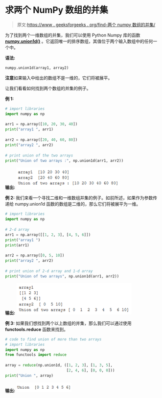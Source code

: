 # 求两个 NumPy 数组的并集

> 原文:[https://www . geeksforgeeks . org/find-两个 numpy 数组的并集/](https://www.geeksforgeeks.org/find-the-union-of-two-numpy-arrays/)

为了找到两个一维数组的并集，我们可以使用 Python Numpy 库的函数 **[numpy.union1d()](https://www.geeksforgeeks.org/numpy-union1d-function-in-python/)** 。它返回唯一的排序数组，其值位于两个输入数组中的任何一个中。

**语法:**

```py
numpy.union1d(array1, array2)

```

**注意**如果输入中给出的数组不是一维的，它们将被展平。

让我们看看如何找到两个数组的并集的例子。

**例 1:**

```py
# import libraries
import numpy as np

arr1 = np.array([10, 20, 30, 40])
print("array1 ", arr1)

arr2 = np.array([20, 40, 60, 80])
print("array2 ", arr2)

# print union of the two arrays
print("Union of two arrays :", np.union1d(arr1, arr2))
```

**输出:**
![](img/69756e35d3e4e021ce23473a049cc36a.png)

**例 2:**
我们来看一个寻找二维和一维数组并集的例子。如前所述，如果作为参数传递给 numpy.union1d 函数的数组是二维的，那么它们将被展平为一维。

```py
# import libraries
import numpy as np

# 2-d array
arr1 = np.array([[1, 2, 3], [4, 5, 6]])
print("array1 ")
print(arr1)

arr2 = np.array([0, 5, 10])
print("array2 ", arr2)

# print union of 2-d array and 1-d array
print("Union of two arrays", np.union1d(arr1, arr2))
```

**输出:**
![](img/a97e0943c1be531e244f4d9b4d19153a.png)

**例 3:**
如果我们想找到两个以上数组的并集，那么我们可以通过使用 **functools.reduce** 函数来找到。

```py
# code to find union of more than two arrays
# import libraries
import numpy as np
from functools import reduce

array = reduce(np.union1d, ([1, 2, 3], [1, 3, 5],
                            [2, 4, 6], [0, 0, 0]))
print("Union ", array)
```

**输出:**
![](img/139f3f063fe40934c8d94fa6be81ad57.png)
